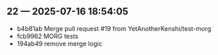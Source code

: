 ## 22 — 2025-07-16 18:54:05
- b4b81ab Merge pull request #19 from YetAnotherKenshi/test-morg
- fcb9962 MORG tests
- 194ab49 remove merge logic


